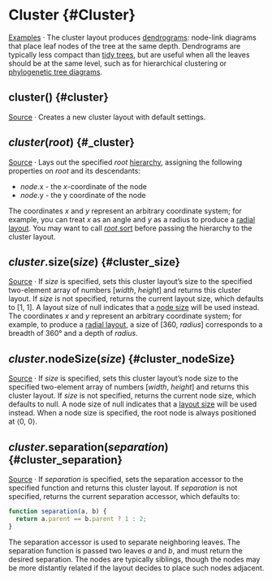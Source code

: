 <script setup>

import * as Plot from "@observablehq/plot";
import PlotRender from "../components/PlotRender.js";

const gods = [
  "Chaos/Gaia/Mountains",
  "Chaos/Gaia/Pontus",
  "Chaos/Gaia/Uranus",
  "Chaos/Eros",
  "Chaos/Erebus",
  "Chaos/Tartarus"
];

</script>

# Cluster {#Cluster}

<PlotRender :options='{
  axis: null,
  height: 130,
  margin: 20,
  marginRight: 120,
  marks: [
    Plot.cluster(gods, {textStroke: "var(--vp-c-bg)"})
  ]
}' />

[Examples](https://observablehq.com/@d3/cluster-dendrogram) · The cluster layout produces [dendrograms](http://en.wikipedia.org/wiki/Dendrogram): node-link diagrams that place leaf nodes of the tree at the same depth. Dendrograms are typically less compact than [tidy trees](./tree.md), but are useful when all the leaves should be at the same level, such as for hierarchical clustering or [phylogenetic tree diagrams](https://observablehq.com/@d3/tree-of-life).

## cluster() {#cluster}

[Source](https://github.com/d3/d3-hierarchy/blob/main/src/cluster.js) · Creates a new cluster layout with default settings.

## *cluster*(*root*) {#_cluster}

[Source](https://github.com/d3/d3-hierarchy/blob/main/src/cluster.js) · Lays out the specified *root* [hierarchy](./hierarchy.md), assigning the following properties on *root* and its descendants:

* *node*.x - the *x*-coordinate of the node
* *node*.y - the y coordinate of the node

The coordinates *x* and *y* represent an arbitrary coordinate system; for example, you can treat *x* as an angle and *y* as a radius to produce a [radial layout](https://observablehq.com/@d3/radial-dendrogram). You may want to call [*root*.sort](./hierarchy.md#node_sort) before passing the hierarchy to the cluster layout.

## *cluster*.size(*size*) {#cluster_size}

[Source](https://github.com/d3/d3-hierarchy/blob/main/src/cluster.js) · If *size* is specified, sets this cluster layout’s size to the specified two-element array of numbers [*width*, *height*] and returns this cluster layout. If *size* is not specified, returns the current layout size, which defaults to [1, 1]. A layout size of null indicates that a [node size](#cluster_nodeSize) will be used instead. The coordinates *x* and *y* represent an arbitrary coordinate system; for example, to produce a [radial layout](https://observablehq.com/@d3/radial-dendrogram), a size of [360, *radius*] corresponds to a breadth of 360° and a depth of *radius*.

## *cluster*.nodeSize(*size*) {#cluster_nodeSize}

[Source](https://github.com/d3/d3-hierarchy/blob/main/src/cluster.js) · If *size* is specified, sets this cluster layout’s node size to the specified two-element array of numbers [*width*, *height*] and returns this cluster layout. If *size* is not specified, returns the current node size, which defaults to null. A node size of null indicates that a [layout size](#cluster_size) will be used instead. When a node size is specified, the root node is always positioned at ⟨0, 0⟩.

## *cluster*.separation(*separation*) {#cluster_separation}

[Source](https://github.com/d3/d3-hierarchy/blob/main/src/cluster.js) · If *separation* is specified, sets the separation accessor to the specified function and returns this cluster layout. If *separation* is not specified, returns the current separation accessor, which defaults to:

```js
function separation(a, b) {
  return a.parent == b.parent ? 1 : 2;
}
```

The separation accessor is used to separate neighboring leaves. The separation function is passed two leaves *a* and *b*, and must return the desired separation. The nodes are typically siblings, though the nodes may be more distantly related if the layout decides to place such nodes adjacent.

